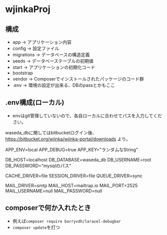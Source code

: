 # wjinkaProj

## 構成
* app -> アプリケーション内容
* config -> 設定ファイル
* migrations -> データベースの構造定義
* seeds -> データベーステーブルの初期値
* start -> アプリケーションの初期化コード
* bootstrap
* vendor -> Composerでインストールされたパッケージのコード群
* .env -> 環境の設定が出来る、DBのpassとかもここ


## .env構成(ローカル)

* envはgit管理していないので、各自ローカルに合わせてパスを入力してください。

waseda_dbに関してはbitbucketログイン後、
https://bitbucket.org/wjinka/wjinka-portal/downloads
より。

APP_ENV=local
APP_DEBUG=true
APP_KEY="ランダムなString"

DB_HOST=localhost
DB_DATABASE=waseda_db
DB_USERNAME=root
DB_PASSWORD="mysqlのパス"

CACHE_DRIVER=file
SESSION_DRIVER=file
QUEUE_DRIVER=sync

MAIL_DRIVER=smtp
MAIL_HOST=mailtrap.io
MAIL_PORT=2525
MAIL_USERNAME=null
MAIL_PASSWORD=null

## composerで何か入れたとき
* 例えば`composer require barryvdh/laravel-debugbar`
* `composer update`を打つ

